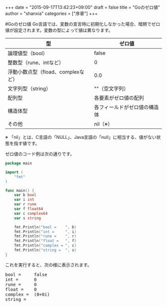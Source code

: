+++
date = "2015-09-17T13:42:23+09:00"
draft = false
title = "Goのゼロ値"
author = "shanxia"
categories = ["序章"]
+++

#Goのゼロ値
Go言語では、変数の宣言時に初期化しなかった場合、暗黙でゼロ値が設定されます。変数の型によって値は異なります。

| 型 | ゼロ値 |
|--------|--------|
|論理値型（bool）|false|
|整数型（rune、intなど）|0|
|浮動小数点型（fload、complexなど）|0.0|
|文字列型（string）|""（空文字列）|
|配列型|各要素がゼロ値の配列|
|構造体型|各フィールドがゼロ値の構造体|
|その他|nil（※）|
※ 「nil」とは、C言語の「NULL」、Java言語の「null」に相当する、値がない状態を指す値です。

ゼロ値のコード例は次の通りです。

```go
package main

import (
	"fmt"
)

func main() {
	var b bool
	var i int
	var r rune
	var f float64
	var c complex64
	var s string

	fmt.Println("bool =    ", b)
	fmt.Println("int =     ", i)
	fmt.Println("rune =    ", r)
	fmt.Println("float =   ", f)
	fmt.Println("complex = ", c)
	fmt.Println("string =  ", s)
}
```
これを実行すると、次の様に表示されます。

<pre>
bool =     false
int =      0
rune =     0
float =    0
complex =  (0+0i)
string =   
</pre>
